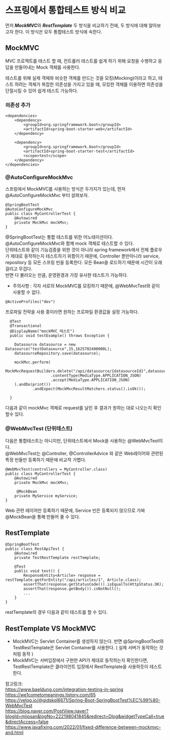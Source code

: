 # 스프링에서 통합테스트 방식 비교

먼저 ***MockMVC***와 ***RestTemplate*** 두 방식을 비교하기 전에, 두 방식에 대해 알아보고자 한다. 
이 방식은 모두 통합테스트 방식에 속한다. 

## MockMVC
MVC 프로젝트를 테스트 할 때, 컨트롤러 테스트를 쉽게 하기 위해 요청을 수행하고 응답을 만들어내는 Mock 객체를 사용한다. 

테스트를 위해 실제 객체와 비슷한 객체를 만드는 것을 모킹(Mocking)이라고 하고, 테스트 하려는 객체가 복잡한 의존성을 가지고 있을 때, 모킹한 객체를 이용하면 의존성을 단절시킬 수 있어 쉽게 테스트 가능하다.    

### 의존성 추가

```
<dependencies>
    <dependency>
        <groupId>org.springframework.boot</groupId>
        <artifactId>spring-boot-starter-web</artifactId>
    </dependency>

    <dependency>
        <groupId>org.springframework.boot</groupId>
        <artifactId>spring-boot-starter-test</artifactId>
        <scope>test</scope>
    </dependency>
</dependencies>
```
   
### @AutoConfigureMockMvc

스프링에서 MockMVC를 사용하는 방식은 두가지가 있는데, 먼저 @AutoConfigureMockMvc 부터 살펴보자. 

```
@SpringBootTest
@AutoConfigureMockMvc
public class MyControllerTest {
    @Autowired
    private MockMvc mockMvc;
}
```
 
@SpringBootTest는 통합 테스트를 위한 어노테이션이다. @AutoConfigureMockMvc와 함께 mock 객체로 테스트할 수 있다.    
단위테스트와 같이 기능검증을 위한 것이 아니라 spring framework에서 전체 플로우가 제대로 동작하는지 테스트하기 위함이기 때문에, Controller 뿐만아니라 service, repository 등 모든 스프링 빈을 등록한다. 모든 Bean을 로드하기 때문에 시간이 오래걸리고 무겁다.    
반면 다 불러오는 만큼, 운영환경과 가장 유사한 테스트가 가능하다.    
* 주의사항 : 각자 서로의 MockMVC를 모킹하기 때문에, @WebMvcTest와 같이 사용할 수 없다. 

```
@ActiveProfiles("dev")
```
프로파일 전략을 사용 중이라면 원하는 프로파일 환경값을 설정 가능하다. 


```
  @Test
  @Transactional
  @DisplayName("mockMVC 테스트")
  public void testExample() throws Exception {

    Datasource datasource = new Datasource("testDatasource",15,1625702400000L);
    datasourceRepository.save(datasource);

    mockMvc.perform(
                    MockMvcRequestBuilders.delete("/api/datasource/{datasourceId}",datasource.getId().toString())
                    .contentType(MediaType.APPLICATION_JSON)
                    .accept(MediaType.APPLICATION_JSON)
    ).andDo(print())
            .andExpect(MockMvcResultMatchers.status().isOk());

  }

```
다음과 같이 mockMvc 객체로 request를 날린 후 결과가 원하는 대로 나오는지 확인할수 있다. 

   
### @WebMvcTest (단위테스트)

다음은 통합테스트는 아니지만, 단위테스트에서 Mock을 사용하는 @WebMvcTest이다.    
@WebMvcTest는 @Controller, @ControllerAdvice 와 같은 Web레이어와 관련된 특정 빈들만 등록하기 때문에 비교적 가볍다. 

```
@WebMvcTest(controllers = MyController.class)
public class MyControllerTest {
    @Autowired
    private MockMvc mockMvc;
    
     @MockBean
    private MyService myService;
}
```
Web 관련 레이어만 등록하기 때문에, Service 빈은 등록되지 않으므로 가짜 @MockBean을 통해 만들어 줄 수 있다.   

   
## RestTemplate

```
@SpringBootTest
public class RestApiTest {
    @Autowired
    private TestRestTemplate restTemplate;

    @Test
    public void test() {
        ResponseEntity<Article> response = restTemplate.getForEntity("/api/articles/1", Article.class);
        assertThat(response.getStatusCode()).isEqualTo(HttpStatus.OK);
        assertThat(response.getBody()).isNotNull();
        ...
    }
}
```

restTemplate의 경우 다음과 같이 테스트를 할 수 있다. 

   
## RestTemplate VS MockMVC

* MockMVC는 Servlet Container를 생성하지 않는다. 반면 @SpringBootTest와 TestRestTemplate은 Servlet Container를 사용한다. ( 실제 서버가 동작하는 것처럼 동작 )
* MockMVC는 서버입장에서 구현한 API가 제대로 동작하는지 확인한다면, TestRestTemplate은 클라이언트 입장에서 RestTemplate을 사용하듯이 테스트한다.    


참고링크:    
https://www.baeldung.com/integration-testing-in-spring   
https://we1cometomeanings.tistory.com/65   
https://velog.io/@gidskql6671/Spring-Boot-SpringBootTest%EC%99%80-WebMvcTest   
https://blog.naver.com/PostView.naver?blogId=mijosan&logNo=222198041845&redirect=Dlog&widgetTypeCall=true&directAccess=false   
https://www.javafixing.com/2022/01/fixed-difference-between-mockmvc-and.html

